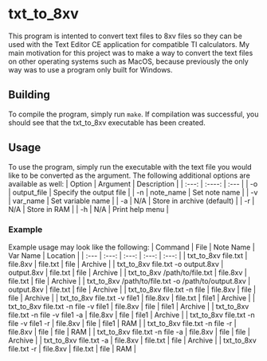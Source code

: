# txt_to_8xv
This program is intented to convert text files to 8xv files so they can be used with the Text Editor CE application for compatible TI calculators. My main motivation for this project was to make a way to convert the text files on other operating systems such as MacOS, because previously the only way was to use a program only built for Windows.

## Building
To compile the program, simply run `make`. If compilation was successful, you should see that the txt_to_8xv executable has been created.

## Usage
To use the program, simply run the executable with the text file you would like to be converted as the  argument. The following additional options are available as well:
| Option      | Argument    | Description                |
|    :---:    |    :----:   | :---                       |
| -o          | output_file | Specify the output file    |
| -n          | note_name   | Set note name              |
| -v          | var_name    | Set variable name          |
| -a          | N/A         | Store in archive (default) |
| -r          | N/A         | Store in RAM               |
| -h          | N/A         | Print help menu            |

### Example
Example usage may look like the following:
| Command                                             | File       | Note Name | Var Name | Location |
| :---                                                |   :---:    |   :---:   |   :---:  |   :---:  |
| txt_to_8xv file.txt                                 | file.8xv   | file.txt  | file     | Archive  |
| txt_to_8xv file.txt -o output.8xv                   | output.8xv | file.txt  | file     | Archive  |
| txt_to_8xv /path/to/file.txt                        | file.8xv   | file.txt  | file     | Archive  |
| txt_to_8xv /path/to/file.txt -o /path/to/output.8xv | output.8xv | file.txt  | file     | Archive  |
| txt_to_8xv file.txt -n file                         | file.8xv   | file      | file     | Archive  |
| txt_to_8xv file.txt -v file1                        | file.8xv   | file.txt  | file1    | Archive  |
| txt_to_8xv file.txt -n file -v file1                | file.8xv   | file      | file1    | Archive  |
| txt_to_8xv file.txt -n file -v file1 -a             | file.8xv   | file      | file1    | Archive  |
| txt_to_8xv file.txt -n file -v file1 -r             | file.8xv   | file      | file1    | RAM      |
| txt_to_8xv file.txt -n file -r                      | file.8xv   | file      | file     | RAM      |
| txt_to_8xv file.txt -n file -a                      | file.8xv   | file      | file     | Archive  |
| txt_to_8xv file.txt -a                              | file.8xv   | file.txt  | file     | Archive  |
| txt_to_8xv file.txt -r                              | file.8xv   | file.txt  | file     | RAM      |